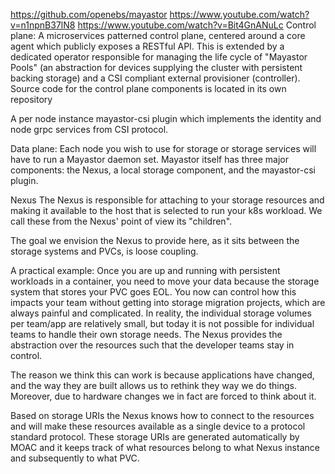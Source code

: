 <https://github.com/openebs/mayastor>
<https://www.youtube.com/watch?v=n1npnB37lN8>
<https://www.youtube.com/watch?v=Bit4GnANuLc>
Control plane:
A microservices patterned control plane, centered around a core agent which publicly exposes a RESTful API. This is extended by a dedicated operator responsible for managing the life cycle of "Mayastor Pools" (an abstraction for devices supplying the cluster with persistent backing storage) and a CSI compliant external provisioner (controller). Source code for the control plane components is located in its own repository

A per node instance mayastor-csi plugin which implements the identity and node grpc services from CSI protocol.

Data plane:
Each node you wish to use for storage or storage services will have to run a Mayastor daemon set. Mayastor itself has three major components: the Nexus, a local storage component, and the mayastor-csi plugin.

Nexus
The Nexus is responsible for attaching to your storage resources and making it available to the host that is selected to run your k8s workload. We call these from the Nexus' point of view its "children".

The goal we envision the Nexus to provide here, as it sits between the storage systems and PVCs, is loose coupling.

A practical example: Once you are up and running with persistent workloads in a container, you need to move your data because the storage system that stores your PVC goes EOL. You now can control how this impacts your team without getting into storage migration projects, which are always painful and complicated. In reality, the individual storage volumes per team/app are relatively small, but today it is not possible for individual teams to handle their own storage needs. The Nexus provides the abstraction over the resources such that the developer teams stay in control.

The reason we think this can work is because applications have changed, and the way they are built allows us to rethink they way we do things. Moreover, due to hardware changes we in fact are forced to think about it.

Based on storage URIs the Nexus knows how to connect to the resources and will make these resources available as a single device to a protocol standard protocol. These storage URIs are generated automatically by MOAC and it keeps track of what resources belong to what Nexus instance and subsequently to what PVC.
